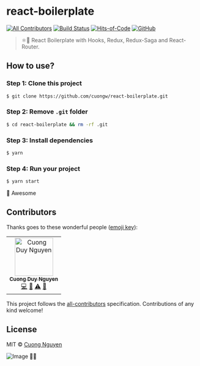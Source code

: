 ﻿# react-boilerplate

[![All Contributors](https://img.shields.io/badge/all_contributors-1-orange.svg)](#contributors)
[![Build Status](https://travis-ci.org/cuongw/react-boilerplate.svg?branch=master)](https://travis-ci.org/cuongw/react-boilerplate)
[![Hits-of-Code](https://hitsofcode.com/github/cuongw/react-boilerplate)](https://hitsofcode.com/view/github/cuongw/react-boilerplate)
[![GitHub](https://img.shields.io/github/license/cuongw/react-boilerplate.svg)](https://github.com/cuongw/react-boilerplate/blob/master/LICENSE)

> ⚛️🐣 React Boilerplate with Hooks, Redux, Redux-Saga and React-Router.

## How to use?

### Step 1: Clone this project

```sh
$ git clone https://github.com/cuongw/react-boilerplate.git
```

### Step 2: Remove `.git` folder

```sh
$ cd react-boilerplate && rm -rf .git
```

### Step 3: Install dependencies

```sh
$ yarn
```

### Step 4: Run your project

```sh
$ yarn start
```

🙌 Awesome

## Contributors

Thanks goes to these wonderful people ([emoji key](https://allcontributors.org/docs/en/emoji-key)):

<!-- ALL-CONTRIBUTORS-LIST:START - Do not remove or modify this section -->
<!-- prettier-ignore -->
<table><tr><td align="center"><a href="http://cuongw.me"><img src="https://avatars0.githubusercontent.com/u/34389409?v=4" width="100px;" alt="Cuong Duy Nguyen"/><br /><sub><b>Cuong Duy Nguyen</b></sub></a><br /><a href="https://github.com/cuongw/thinid/commits?author=cuongw" title="Code">💻</a> <a href="https://github.com/cuongw/thinid/commits?author=cuongw" title="Documentation">📖</a> <a href="https://github.com/cuongw/thinid/commits?author=cuongw" title="Tests">⚠️</a> <a href="#review-cuongw" title="Reviewed Pull Requests">👀</a></td></tr></table>

<!-- ALL-CONTRIBUTORS-LIST:END -->

This project follows the [all-contributors](https://github.com/all-contributors/all-contributors) specification. Contributions of any kind welcome!

## License

MIT © [Cuong Nguyen](https://www.linkedin.com/in/cuong9/)

<!-- INSPIRATIONAL_QUOTE_START -->
![Image](https://github.com/user-attachments/assets/9d3847b4-d01e-4e62-b18e-12706b955cf3)
🧑‍💻
<!-- INSPIRATIONAL_QUOTE_END -->
